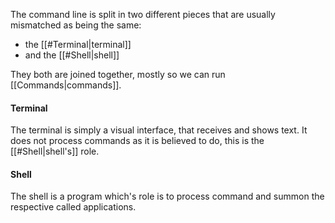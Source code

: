 The command line is split in two different pieces that are usually mismatched as being the same:
- the [[#Terminal|terminal]]
- and the [[#Shell|shell]]

They both are joined together, mostly so we can run [[Commands|commands]].

#### Terminal
The terminal is simply a visual interface, that receives and shows text. It does not process commands as it is believed to do, this is the [[#Shell|shell's]] role.

#### Shell
The shell is a program which's role is to process command and summon the respective called applications.